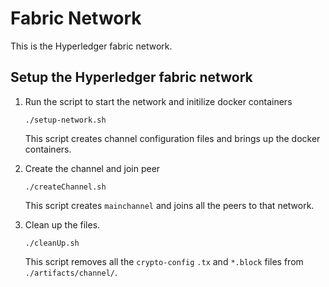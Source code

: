 # Fabric Network

This is the Hyperledger fabric network.

## Setup the Hyperledger fabric network

1) Run the script to start the network and initilize docker containers

    ```shell
    ./setup-network.sh
    ```

    This script creates channel configuration files and brings up the docker containers.

2) Create the channel and join peer

    ```shell
    ./createChannel.sh
    ```

    This script creates `mainchannel` and joins all the peers to that network.

3) Clean up the files.

    ```shell
    ./cleanUp.sh
    ```

    This script removes all the `crypto-config` `.tx` and `*.block` files from `./artifacts/channel/`.
